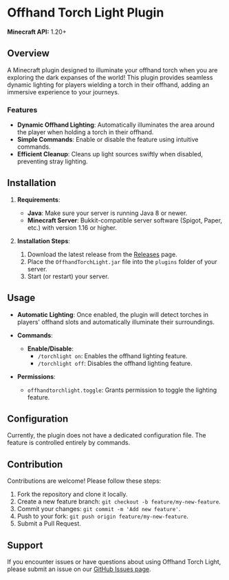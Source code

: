 # Offhand Torch Light Plugin

**Minecraft API:** 1.20+

## Overview

A Minecraft plugin designed to illuminate your offhand torch when you
are exploring the dark expanses of the world! This plugin provides seamless dynamic lighting for players wielding a
torch in their offhand, adding an immersive experience to your journeys.

### Features

- **Dynamic Offhand Lighting**: Automatically illuminates the area around the player when holding a torch in their
  offhand.
- **Simple Commands**: Enable or disable the feature using intuitive commands.
- **Efficient Cleanup**: Cleans up light sources swiftly when disabled, preventing stray lighting.

## Installation

1. **Requirements**:
    - **Java**: Make sure your server is running Java 8 or newer.
    - **Minecraft Server**: Bukkit-compatible server software (Spigot, Paper, etc.) with version 1.16 or higher.

2. **Installation Steps**:
    1. Download the latest release from the [Releases](https://github.com/stdNullPtr/spigot_offhandTorch/releases) page.
    2. Place the `OffhandTorchLight.jar` file into the `plugins` folder of your server.
    3. Start (or restart) your server.

## Usage

- **Automatic Lighting**: Once enabled, the plugin will detect torches in players' offhand slots and automatically
  illuminate their surroundings.

- **Commands**:
    - **Enable/Disable**:
        - `/torchlight on`: Enables the offhand lighting feature.
        - `/torchlight off`: Disables the offhand lighting feature.

- **Permissions**:
    - `offhandtorchlight.toggle`: Grants permission to toggle the lighting feature.

## Configuration

Currently, the plugin does not have a dedicated configuration file. The feature is controlled entirely by commands.

## Contribution

Contributions are welcome! Please follow these steps:

1. Fork the repository and clone it locally.
2. Create a new feature branch: `git checkout -b feature/my-new-feature`.
3. Commit your changes: `git commit -m 'Add new feature'`.
4. Push to your fork: `git push origin feature/my-new-feature`.
5. Submit a Pull Request.

## Support

If you encounter issues or have questions about using Offhand Torch Light, please submit an issue on
our [GitHub Issues page](https://github.com/stdNullPtr/spigot_offhandTorch/issues).
